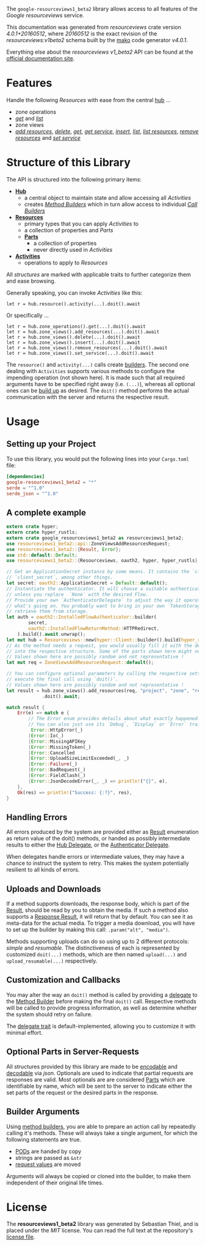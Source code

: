 <!---
DO NOT EDIT !
This file was generated automatically from 'src/generator/templates/api/README.md.mako'
DO NOT EDIT !
-->
The `google-resourceviews1_beta2` library allows access to all features of the *Google resourceviews* service.

This documentation was generated from *resourceviews* crate version *4.0.1+20160512*, where *20160512* is the exact revision of the *resourceviews:v1beta2* schema built by the [mako](http://www.makotemplates.org/) code generator *v4.0.1*.

Everything else about the *resourceviews* *v1_beta2* API can be found at the
[official documentation site](https://developers.google.com/compute/).
# Features

Handle the following *Resources* with ease from the central [hub](https://docs.rs/google-resourceviews1_beta2/4.0.1+20160512/google_resourceviews1_beta2/Resourceviews) ... 

* zone operations
 * [*get*](https://docs.rs/google-resourceviews1_beta2/4.0.1+20160512/google_resourceviews1_beta2/api::ZoneOperationGetCall) and [*list*](https://docs.rs/google-resourceviews1_beta2/4.0.1+20160512/google_resourceviews1_beta2/api::ZoneOperationListCall)
* zone views
 * [*add resources*](https://docs.rs/google-resourceviews1_beta2/4.0.1+20160512/google_resourceviews1_beta2/api::ZoneViewAddResourceCall), [*delete*](https://docs.rs/google-resourceviews1_beta2/4.0.1+20160512/google_resourceviews1_beta2/api::ZoneViewDeleteCall), [*get*](https://docs.rs/google-resourceviews1_beta2/4.0.1+20160512/google_resourceviews1_beta2/api::ZoneViewGetCall), [*get service*](https://docs.rs/google-resourceviews1_beta2/4.0.1+20160512/google_resourceviews1_beta2/api::ZoneViewGetServiceCall), [*insert*](https://docs.rs/google-resourceviews1_beta2/4.0.1+20160512/google_resourceviews1_beta2/api::ZoneViewInsertCall), [*list*](https://docs.rs/google-resourceviews1_beta2/4.0.1+20160512/google_resourceviews1_beta2/api::ZoneViewListCall), [*list resources*](https://docs.rs/google-resourceviews1_beta2/4.0.1+20160512/google_resourceviews1_beta2/api::ZoneViewListResourceCall), [*remove resources*](https://docs.rs/google-resourceviews1_beta2/4.0.1+20160512/google_resourceviews1_beta2/api::ZoneViewRemoveResourceCall) and [*set service*](https://docs.rs/google-resourceviews1_beta2/4.0.1+20160512/google_resourceviews1_beta2/api::ZoneViewSetServiceCall)




# Structure of this Library

The API is structured into the following primary items:

* **[Hub](https://docs.rs/google-resourceviews1_beta2/4.0.1+20160512/google_resourceviews1_beta2/Resourceviews)**
    * a central object to maintain state and allow accessing all *Activities*
    * creates [*Method Builders*](https://docs.rs/google-resourceviews1_beta2/4.0.1+20160512/google_resourceviews1_beta2/client::MethodsBuilder) which in turn
      allow access to individual [*Call Builders*](https://docs.rs/google-resourceviews1_beta2/4.0.1+20160512/google_resourceviews1_beta2/client::CallBuilder)
* **[Resources](https://docs.rs/google-resourceviews1_beta2/4.0.1+20160512/google_resourceviews1_beta2/client::Resource)**
    * primary types that you can apply *Activities* to
    * a collection of properties and *Parts*
    * **[Parts](https://docs.rs/google-resourceviews1_beta2/4.0.1+20160512/google_resourceviews1_beta2/client::Part)**
        * a collection of properties
        * never directly used in *Activities*
* **[Activities](https://docs.rs/google-resourceviews1_beta2/4.0.1+20160512/google_resourceviews1_beta2/client::CallBuilder)**
    * operations to apply to *Resources*

All *structures* are marked with applicable traits to further categorize them and ease browsing.

Generally speaking, you can invoke *Activities* like this:

```Rust,ignore
let r = hub.resource().activity(...).doit().await
```

Or specifically ...

```ignore
let r = hub.zone_operations().get(...).doit().await
let r = hub.zone_views().add_resources(...).doit().await
let r = hub.zone_views().delete(...).doit().await
let r = hub.zone_views().insert(...).doit().await
let r = hub.zone_views().remove_resources(...).doit().await
let r = hub.zone_views().set_service(...).doit().await
```

The `resource()` and `activity(...)` calls create [builders][builder-pattern]. The second one dealing with `Activities` 
supports various methods to configure the impending operation (not shown here). It is made such that all required arguments have to be 
specified right away (i.e. `(...)`), whereas all optional ones can be [build up][builder-pattern] as desired.
The `doit()` method performs the actual communication with the server and returns the respective result.

# Usage

## Setting up your Project

To use this library, you would put the following lines into your `Cargo.toml` file:

```toml
[dependencies]
google-resourceviews1_beta2 = "*"
serde = "^1.0"
serde_json = "^1.0"
```

## A complete example

```Rust
extern crate hyper;
extern crate hyper_rustls;
extern crate google_resourceviews1_beta2 as resourceviews1_beta2;
use resourceviews1_beta2::api::ZoneViewsAddResourcesRequest;
use resourceviews1_beta2::{Result, Error};
use std::default::Default;
use resourceviews1_beta2::{Resourceviews, oauth2, hyper, hyper_rustls};

// Get an ApplicationSecret instance by some means. It contains the `client_id` and 
// `client_secret`, among other things.
let secret: oauth2::ApplicationSecret = Default::default();
// Instantiate the authenticator. It will choose a suitable authentication flow for you, 
// unless you replace  `None` with the desired Flow.
// Provide your own `AuthenticatorDelegate` to adjust the way it operates and get feedback about 
// what's going on. You probably want to bring in your own `TokenStorage` to persist tokens and
// retrieve them from storage.
let auth = oauth2::InstalledFlowAuthenticator::builder(
        secret,
        oauth2::InstalledFlowReturnMethod::HTTPRedirect,
    ).build().await.unwrap();
let mut hub = Resourceviews::new(hyper::Client::builder().build(hyper_rustls::HttpsConnectorBuilder::new().with_native_roots().https_or_http().enable_http1().enable_http2().build()), auth);
// As the method needs a request, you would usually fill it with the desired information
// into the respective structure. Some of the parts shown here might not be applicable !
// Values shown here are possibly random and not representative !
let mut req = ZoneViewsAddResourcesRequest::default();

// You can configure optional parameters by calling the respective setters at will, and
// execute the final call using `doit()`.
// Values shown here are possibly random and not representative !
let result = hub.zone_views().add_resources(req, "project", "zone", "resourceView")
             .doit().await;

match result {
    Err(e) => match e {
        // The Error enum provides details about what exactly happened.
        // You can also just use its `Debug`, `Display` or `Error` traits
         Error::HttpError(_)
        |Error::Io(_)
        |Error::MissingAPIKey
        |Error::MissingToken(_)
        |Error::Cancelled
        |Error::UploadSizeLimitExceeded(_, _)
        |Error::Failure(_)
        |Error::BadRequest(_)
        |Error::FieldClash(_)
        |Error::JsonDecodeError(_, _) => println!("{}", e),
    },
    Ok(res) => println!("Success: {:?}", res),
}

```
## Handling Errors

All errors produced by the system are provided either as [Result](https://docs.rs/google-resourceviews1_beta2/4.0.1+20160512/google_resourceviews1_beta2/client::Result) enumeration as return value of
the doit() methods, or handed as possibly intermediate results to either the 
[Hub Delegate](https://docs.rs/google-resourceviews1_beta2/4.0.1+20160512/google_resourceviews1_beta2/client::Delegate), or the [Authenticator Delegate](https://docs.rs/yup-oauth2/*/yup_oauth2/trait.AuthenticatorDelegate.html).

When delegates handle errors or intermediate values, they may have a chance to instruct the system to retry. This 
makes the system potentially resilient to all kinds of errors.

## Uploads and Downloads
If a method supports downloads, the response body, which is part of the [Result](https://docs.rs/google-resourceviews1_beta2/4.0.1+20160512/google_resourceviews1_beta2/client::Result), should be
read by you to obtain the media.
If such a method also supports a [Response Result](https://docs.rs/google-resourceviews1_beta2/4.0.1+20160512/google_resourceviews1_beta2/client::ResponseResult), it will return that by default.
You can see it as meta-data for the actual media. To trigger a media download, you will have to set up the builder by making
this call: `.param("alt", "media")`.

Methods supporting uploads can do so using up to 2 different protocols: 
*simple* and *resumable*. The distinctiveness of each is represented by customized 
`doit(...)` methods, which are then named `upload(...)` and `upload_resumable(...)` respectively.

## Customization and Callbacks

You may alter the way an `doit()` method is called by providing a [delegate](https://docs.rs/google-resourceviews1_beta2/4.0.1+20160512/google_resourceviews1_beta2/client::Delegate) to the 
[Method Builder](https://docs.rs/google-resourceviews1_beta2/4.0.1+20160512/google_resourceviews1_beta2/client::CallBuilder) before making the final `doit()` call. 
Respective methods will be called to provide progress information, as well as determine whether the system should 
retry on failure.

The [delegate trait](https://docs.rs/google-resourceviews1_beta2/4.0.1+20160512/google_resourceviews1_beta2/client::Delegate) is default-implemented, allowing you to customize it with minimal effort.

## Optional Parts in Server-Requests

All structures provided by this library are made to be [encodable](https://docs.rs/google-resourceviews1_beta2/4.0.1+20160512/google_resourceviews1_beta2/client::RequestValue) and 
[decodable](https://docs.rs/google-resourceviews1_beta2/4.0.1+20160512/google_resourceviews1_beta2/client::ResponseResult) via *json*. Optionals are used to indicate that partial requests are responses 
are valid.
Most optionals are are considered [Parts](https://docs.rs/google-resourceviews1_beta2/4.0.1+20160512/google_resourceviews1_beta2/client::Part) which are identifiable by name, which will be sent to 
the server to indicate either the set parts of the request or the desired parts in the response.

## Builder Arguments

Using [method builders](https://docs.rs/google-resourceviews1_beta2/4.0.1+20160512/google_resourceviews1_beta2/client::CallBuilder), you are able to prepare an action call by repeatedly calling it's methods.
These will always take a single argument, for which the following statements are true.

* [PODs][wiki-pod] are handed by copy
* strings are passed as `&str`
* [request values](https://docs.rs/google-resourceviews1_beta2/4.0.1+20160512/google_resourceviews1_beta2/client::RequestValue) are moved

Arguments will always be copied or cloned into the builder, to make them independent of their original life times.

[wiki-pod]: http://en.wikipedia.org/wiki/Plain_old_data_structure
[builder-pattern]: http://en.wikipedia.org/wiki/Builder_pattern
[google-go-api]: https://github.com/google/google-api-go-client

# License
The **resourceviews1_beta2** library was generated by Sebastian Thiel, and is placed 
under the *MIT* license.
You can read the full text at the repository's [license file][repo-license].

[repo-license]: https://github.com/Byron/google-apis-rsblob/main/LICENSE.md

